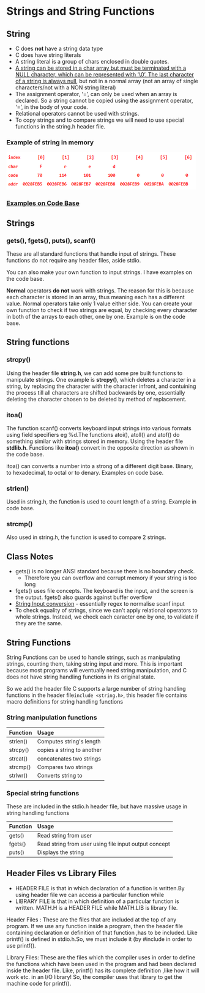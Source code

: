 # Strings and String Functions

## String

* C does **not** have a string data type
* C does have string literals
* A string literal is a group of chars enclosed in double quotes.
* [A string can be stored in a char array but must be terminated with a NULL character, which can be represented with ‘\0’. The last character of a string is always null](https://stackoverflow.com/questions/20161921/null-byte-and-arrays-in-c), but not in a normal array \(not an array of single characters/not with a NON string literal\)
* The assignment operator, ‘=’, can only be used when an array is declared. So a string cannot be copied using the assignment operator, ‘=’, in the body of your code.
* Relational operators cannot be used with strings.
* To copy strings and to compare strings we will need to use special functions in the string.h header file.

### Example of string in memory

![](../../../../.gitbook/assets/image%20%2811%29.png)

### [Examples on Code Base](https://adnantech.gitbook.io/code/code/c/arrays)

## Strings

### gets\(\), fgets\(\), puts\(\), scanf\(\)

These are all standard functions that handle input of strings. These functions do not require any header files, aside stdio. 

You can also make your own function to input strings. I have examples on the code base.

**Normal** operators **do not** work with strings. The reason for this is because each character is stored in an array, thus meaning each has a different value. Normal operators take only 1 value either side. You can create your own function to check if two strings are equal, by checking every character in both of the arrays to each other, one by one. Example is on the code base.

## String functions

### strcpy\(\)

Using the header file **string.h**, we can add some pre built functions to manipulate strings. One example is **strcpy\(\)**, which deletes a character in a string, by replacing the character with the character infront, and contuining the process till all characters are shifted backwards by one, essentially deleting the character chosen to be deleted by method of replacement.

### itoa\(\)

The function scanf\(\) converts keyboard input strings into various formats using field specifiers eg %d.The functions atoi\(\), atoll\(\) and atof\(\) do something similar with strings stored in memory. Using the header file **stdlib.h**. Functions like **itoa\(\)** convert in the opposite direction as shown in the code base.

itoa\(\) can converts a number into a strong of a different digit base. Binary, to hexadecimal, to octal or to denary. Examples on code base.

### strlen\(\)

Used in string.h, the function is used to count length of a string. Example in code base.

### strcmp\(\)

Also used in string.h, the function is used to compare 2 strings.

## Class Notes

* gets\(\) is no longer ANSI standard because there is no boundary check.
  * Therefore you can overflow and corrupt memory if your string is too long
* fgets\(\) uses file concepts. The keyboard is the input, and the screen is the output. fgets\(\) also guards against buffer overflow
* [String Input conversion](http://www.gnu.org/software/libc/manual/html_node/String-Input-Conversions.html) - essentially regex to normalise scanf input
* To check equality of strings, since we can't apply relational operators to whole strings. Instead, we check each caracter one by one, to validate if they are the same.

## String Functions

String Functions can be used to handle strings, such as manipulating strings, counting them, taking string input and more. This is important because most programs will eventually need string manipulation, and C does not have string handling functions in its original state.

So we add the header file  C supports a large number of string handling functions in the header file`include <string.h>`, this header file contains macro definitions for string handling functions

### String manipulation functions

| Function | Usage |
| :--- | :--- |
| strlen\(\) | Computes string's length |
| strcpy\(\) | copies a string to another |
| strcat\(\) | concatenates two strings |
| strcmp\(\) | Compares two strings |
| strlwr\(\) | Converts string to  |

### Special string functions

These are included in the stdio.h header file, but have massive usage in string handling functions

| Function | Usage |
| :--- | :--- |
| gets\(\) | Read string from user |
| fgets\(\) | Read string from user using file input output concept |
| puts\(\) | Displays the string |

## Header Files vs Library Files

* HEADER FILE is that in which declaration of a function is written.By using header file we can access a particular function while
* LIBRARY FILE is that in which definition of a particular function is written. MATH.H is a HEADER FILE while MATH.LIB is library file.

  
Header Files : These are the files that are included at the top of any program. If we use any function inside a program, then the header file containing declaration or definition of that function ,has to be included. Like printf\(\) is defined in stdio.h.So, we must include it \(by \#include in order to use printf\(\).

Library Files: These are the files which the compiler uses in order to define the functions which have been used in the program and had been declared inside the header file. Like, printf\(\) has its complete definition ,like how it will work etc. in an I/O library! So, the compiler uses that library to get the machine code for printf\(\).

